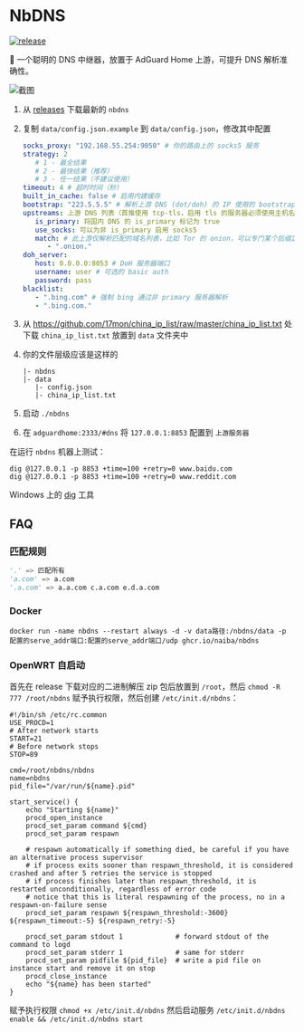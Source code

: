 # NbDNS

[![release](https://img.shields.io/github/v/release/naiba/nbdns?color=brightgreen&label=NbDNS&style=for-the-badge&logo=github)](https://github.com/naiba/nbdns/releases)

:seal: 一个聪明的 DNS 中继器，放置于 AdGuard Home 上游，可提升 DNS 解析准确性。

![截图](http://inews.gtimg.com/newsapp_ls/0/14876631746/0)

1. 从 [releases](https://github.com/naiba/nbdns/releases) 下载最新的 `nbdns`
2. 复制 `data/config.json.example` 到 `data/config.json`，修改其中配置

   ```yaml
   socks_proxy: "192.168.55.254:9050" # 你的路由上的 socks5 服务
   strategy: 2
      # 1 - 最全结果
      # 2 - 最快结果（推荐）
      # 3 - 任一结果（不建议使用）
   timeout: 4 # 超时时间（秒）
   built_in_cache: false # 启用内建缓存
   bootstrap: "223.5.5.5" # 解析上游 DNS (dot/doh) 的 IP 使用的 bootstrap 服务器
   upstreams: 上游 DNS 列表（首推使用 tcp-tls，启用 tls 的服务器必须使用主机名）
      is_primary: 将国内 DNS 的 is_primary 标记为 true
      use_socks: 可以为非 is_primary 启用 socks5
      match: # 此上游仅解析匹配的域名列表，比如 Tor 的 onion，可以专门某个后缀定义上游
         - ".onion."
   doh_server:
      host: 0.0.0.0:8053 # DoH 服务器端口
      username: user # 可选的 basic auth
      password: pass 
   blacklist:
      - ".bing.com" # 强制 bing 通过非 primary 服务器解析
      - ".bing.com."
   ```

3. 从 <https://github.com/17mon/china_ip_list/raw/master/china_ip_list.txt> 处下载 `china_ip_list.txt` 放置到 `data` 文件夹中
4. 你的文件层级应该是这样的

   ```shell
   |- nbdns
   |- data
      |- config.json
      |- china_ip_list.txt
   ```

5. 启动 `./nbdns`
6. 在 `adguardhome:2333/#dns` 将 `127.0.0.1:8853` 配置到 `上游服务器`

在运行 `nbdns` 机器上测试：

```shell
dig @127.0.0.1 -p 8853 +time=100 +retry=0 www.baidu.com
dig @127.0.0.1 -p 8853 +time=100 +retry=0 www.reddit.com
```

Windows 上的 [dig](https://help.dyn.com/how-to-use-binds-dig-tool/) 工具

## FAQ

### 匹配规则

```python
'.' => 匹配所有
'a.com' => a.com
'.a.com' => a.a.com c.a.com e.d.a.com
```

### Docker

```shell
docker run -name nbdns --restart always -d -v data路径:/nbdns/data -p 配置的serve_addr端口:配置的serve_addr端口/udp ghcr.io/naiba/nbdns
```

### OpenWRT 自启动

首先在 release 下载对应的二进制解压 zip 包后放置到 `/root`，然后 `chmod -R 777 /root/nbdns` 赋予执行权限，然后创建 `/etc/init.d/nbdns`：

```shell
#!/bin/sh /etc/rc.common
USE_PROCD=1
# After network starts
START=21
# Before network stops
STOP=89

cmd=/root/nbdns/nbdns
name=nbdns
pid_file="/var/run/${name}.pid"

start_service() {
    echo "Starting ${name}"
    procd_open_instance 
    procd_set_param command ${cmd}
    procd_set_param respawn 

    # respawn automatically if something died, be careful if you have an alternative process supervisor
    # if process exits sooner than respawn_threshold, it is considered crashed and after 5 retries the service is stopped
    # if process finishes later than respawn_threshold, it is restarted unconditionally, regardless of error code
    # notice that this is literal respawning of the process, no in a respawn-on-failure sense
    procd_set_param respawn ${respawn_threshold:-3600} ${respawn_timeout:-5} ${respawn_retry:-5}

    procd_set_param stdout 1             # forward stdout of the command to logd
    procd_set_param stderr 1             # same for stderr
    procd_set_param pidfile ${pid_file}  # write a pid file on instance start and remove it on stop
    procd_close_instance
    echo "${name} has been started"
}
```

赋予执行权限 `chmod +x /etc/init.d/nbdns` 然后启动服务 `/etc/init.d/nbdns enable && /etc/init.d/nbdns start`
